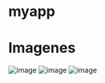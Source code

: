 # myapp

# Imagenes
![image](https://github.com/user-attachments/assets/a95e459c-aef9-4d09-83d2-3754eba9dd31)
![image](https://github.com/user-attachments/assets/50752d1e-9be3-41cc-8467-70cee182d435)
![image](https://github.com/user-attachments/assets/010f08c0-2805-48f1-98a3-20995c703161)

